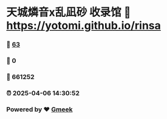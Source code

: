 # 天城燐音x乱凪砂 收录馆 :link: https://yotomi.github.io/rinsa 
### :page_facing_up: [63](https://yotomi.github.io/rinsa/tag.html) 
### :speech_balloon: 0 
### :hibiscus: 661252 
### :alarm_clock: 2025-04-06 14:30:52 
### Powered by :heart: [Gmeek](https://github.com/Meekdai/Gmeek)
